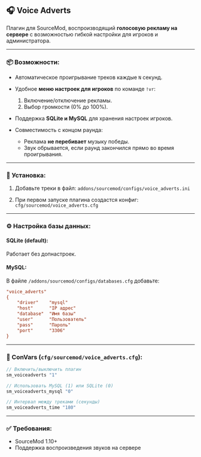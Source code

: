 ## 🎧 Voice Adverts

Плагин для SourceMod, воспроизводящий **голосовую рекламу на сервере** с возможностью гибкой настройки для игроков и администратора.

---

### 📦 Возможности:

* Автоматическое проигрывание треков каждые `N` секунд.

* Удобное **меню настроек для игроков** по команде `!vr`:

  1. Включение/отключение рекламы.
  2. Выбор громкости (0% до 100%).

* Поддержка **SQLite и MySQL** для хранения настроек игроков.

* Совместимость с концом раунда:

  * Реклама **не перебивает** музыку победы.
  * Звук обрывается, если раунд закончился прямо во время проигрывания.

---

### 🔧 Установка:

1. Добавьте треки в файл:
   `addons/sourcemod/configs/voice_adverts.ini`

2. При первом запуске плагина создастся конфиг:
   `cfg/sourcemod/voice_adverts.cfg`

---

### ⚙ Настройка базы данных:

#### SQLite (default):

Работает без допнастроек.

#### MySQL:

В файле `/addons/sourcemod/configs/databases.cfg` добавьте:

```ini
"voice_adverts"
{
    "driver"    "mysql"
    "host"      "IP адрес"
    "database"  "Имя базы"
    "user"      "Пользователь"
    "pass"      "Пароль"
    "port"      "3306"
}
```

---

### 🔧 ConVars (`cfg/sourcemod/voice_adverts.cfg`):

```c
// Включить/выключить плагин
sm_voiceadverts "1"

// Использовать MySQL (1) или SQLite (0)
sm_voiceadverts_mysql "0"

// Интервал между треками (секунды)
sm_voiceadverts_time "180"
```

---

### ✅ Требования:

* SourceMod 1.10+
* Поддержка воспроизведения звуков на сервере
